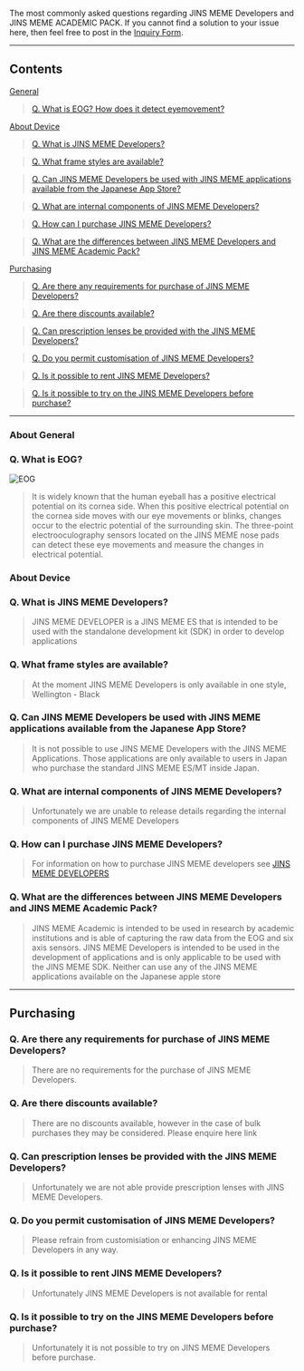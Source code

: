 The most commonly asked questions regarding JINS MEME Developers and JINS MEME ACADEMIC PACK. If you cannot find a solution to your issue here, then feel free to post in the [Inquiry Form](https://jins-meme.com/en/support/contact). 

----------------
## Contents
[General](#about-general)
> [Q. What is EOG? How does it detect eyemovement?](#q-what-is-eog)

[About Device](#about-device)
> [Q. What is JINS MEME Developers?](#q-what-is-jins-meme-developers)

> [Q. What frame styles are available?](#q-what-frame-styles-are-available)

> [Q. Can JINS MEME Developers be used with JINS MEME applications available from the Japanese App Store?](#q-can-jins-meme-developers-be-used-with-jins-meme-applications-available-from-the-japanese-app-store)

> [Q. What are internal components of JINS MEME Developers?](#q-what-are-internal-components-of-jins-meme-developers)

> [Q. How can I purchase JINS MEME Developers?](#q-how-can-i-purchase-jins-meme-developers)

> [Q. What are the differences between JINS MEME Developers and JINS MEME Academic Pack?](#q-what-are-the-differences-between-jins-meme-developers-and-jins-meme-academic-pack)

[Purchasing](#purchasing)
> [Q. Are there any requirements for purchase of JINS MEME Developers?](#q-are-there-any-requirements-for-purchase-of-jins-meme-developers)

> [Q. Are there discounts available?](#q-are-there-discounts-available)

> [Q. Can prescription lenses be provided with the JINS MEME Developers?](#q-can-prescription-lenses-be-provided-with-the-jins-meme-developers)

> [Q. Do you permit customisation of JINS MEME Developers?](#q-do-you-permit-customisation-of-jins-meme-developers)

> [Q. Is it possible to rent JINS MEME Developers?](#q-is-it-possible-to-rent-jins-meme-developers)

> [Q. Is it possible to try on the JINS MEME Developers before purchase?](#q-is-it-possible-to-try-on-the-jins-meme-developers-before-purchase)

----------------
### About General

###  Q. What is EOG?
![EOG](https://raw.githubusercontent.com/wiki/jins-meme/documentation/images/EOG.JPG)

> It is widely known that the human eyeball has a positive electrical potential on its cornea side. When this positive electrical potential on the cornea side moves with our eye movements or blinks, changes occur to the electric potential of the surrounding skin. The three-point electrooculography sensors located on the JINS MEME nose pads can detect these eye movements and measure the changes in electrical potential.

###  About Device

###  Q. What is JINS MEME Developers?

> JINS MEME DEVELOPER is a JINS MEME ES that is intended to be used with the standalone development kit (SDK) in order to develop applications

###  Q. What frame styles are available?

> At the moment JINS MEME Developers is only available in one style, Wellington - Black

### Q. Can JINS MEME Developers be used with JINS MEME applications available from the Japanese App Store?

> It is not possible to use JINS MEME Developers with the JINS MEME Applications. Those applications are only available to users in Japan who purchase the standard JINS MEME ES/MT inside Japan.

### Q. What are internal components of JINS MEME Developers?

> Unfortunately we are unable to release details regarding the internal components of JINS MEME Developers

### Q. How can I purchase JINS MEME Developers?

> For information on how to purchase JINS MEME developers see <a href="https://github.com/jins-meme/home/wiki/JINS-MEME-DEVELOPERS/">JINS MEME DEVELOPERS</a>

### Q. What are the differences between JINS MEME Developers and JINS MEME Academic Pack?

> JINS MEME Academic is intended to be used in research by academic institutions and is able of capturing the raw data from the EOG and six axis sensors. JINS MEME Developers is intended to be used in the development of applications and is only applicable to be used with the JINS MEME SDK. Neither can use any of the JINS MEME applications available on the Japanese apple store

----------------

## Purchasing
### Q. Are there any requirements for purchase of JINS MEME Developers?
> There are no requirements for the purchase of JINS MEME Developers. 

### Q. Are there discounts available?
> There are no discounts available, however in the case of bulk purchases they may be considered. Please enquire here link

### Q. Can prescription lenses be provided with the JINS MEME Developers?
> Unfortunately we are not able provide prescription lenses with JINS MEME Developers.

### Q. Do you permit customisation of JINS MEME Developers?
> Please refrain from customisiation or enhancing JINS MEME Developers in any way.

### Q. Is it possible to rent JINS MEME Developers?
> Unfortunately JINS MEME Developers is not available for rental

### Q. Is it possible to try on the JINS MEME Developers before purchase?
> Unfortunately it is not possible to try on JINS MEME Developers before purchase. 
